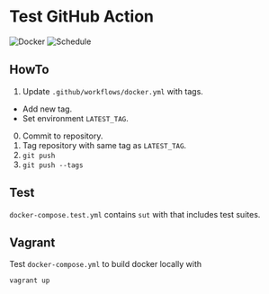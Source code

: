 # Test GitHub Action

![Docker](https://github.com/aheimsbakk/test-action/workflows/docker/badge.svg?event=push)
![Schedule](https://github.com/aheimsbakk/test-action/workflows/docker/badge.svg?event=schedule)

## HowTo

1. Update `.github/workflows/docker.yml` with tags.
  * Add new tag.
  * Set environment `LATEST_TAG`.
0. Commit to repository.
0. Tag repository with same tag as `LATEST_TAG`.
0. `git push`
0. `git push --tags`

## Test

`docker-compose.test.yml` contains `sut` with that includes test suites.

## Vagrant

Test `docker-compose.yml` to build docker locally with

    vagrant up

<!---
# vim: set spell spelllang=en:
-->

